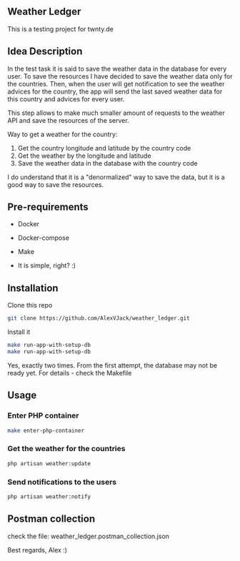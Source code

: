 ## Weather Ledger

This is a testing project for twnty.de

## Idea Description
In the test task it is said to save the weather data in the database for every user. 
To save the resources I have decided to save the weather data only for the countries.
Then, when the user will get notification to see the weather advices for the country, 
the app will send the last saved weather data for this country and advices for every user.

This step allows to make much smaller amount of requests to the weather API and save the resources of the server.

Way to get a weather for the country:
1. Get the country longitude and latitude by the country code
2. Get the weather by the longitude and latitude
3. Save the weather data in the database with the country code

I do understand that it is a "denormalized" way to save the data, but it is a good way to save the resources.

## Pre-requirements
- Docker
- Docker-compose
- Make

- It is simple, right? :)

## Installation
Clone this repo
```bash
git clone https://github.com/AlexVJack/weather_ledger.git
```

Install it
```bash
make run-app-with-setup-db
make run-app-with-setup-db
```
Yes, exactly two times. From the first attempt, the database may not be ready yet.
For details - check the Makefile

## Usage
### Enter PHP container
```bash
make enter-php-container
```
### Get the weather for the countries
```bash
php artisan weather:update
```
### Send notifications to the users
```bash
php artisan weather:notify
```

## Postman collection
check the file: weather_ledger.postman_collection.json

Best regards,
Alex
:)
